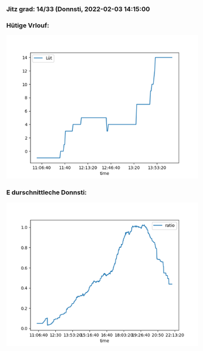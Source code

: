 ### Jitz grad: 14/33 (Donnsti, 2022-02-03 14:15:00

### Hütige Vrlouf:
![Graph](Today.png)

### E durschnittleche Donnsti:
![Graph](Donnsti.png)